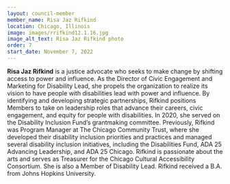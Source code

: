 ```yaml
---
layout: council-member
member_name: Risa Jaz Rifkind
location: Chicago, Illinois
image: images/rrifkind12.1.16.jpg
image_alt_text: Risa Jaz Rifkind photo
order: 7
start_date: November 7, 2022
---
```

**Risa Jaz Rifkind** is a justice advocate who seeks to make change by shifting access to power and influence. As the Director of Civic Engagement and Marketing for Disability Lead, she propels the organization to realize its vision to have people with disabilities lead with power and influence. By identifying and developing strategic partnerships, Rifkind positions Members to take on leadership roles that advance their careers, civic engagement, and equity for people with disabilities. In 2020, she served on the Disability Inclusion Fund’s grantmaking committee. Previously, Rifkind was Program Manager at The Chicago Community Trust, where she developed their disability inclusion priorities and practices and managed several disability inclusion initiatives, including the Disabilities Fund, ADA 25 Advancing Leadership, and ADA 25 Chicago. Rifkind is passionate about the arts and serves as Treasurer for the Chicago Cultural Accessibility Consortium. She is also a Member of Disability Lead. Rifkind received a B.A. from Johns Hopkins University.